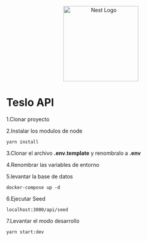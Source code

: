 <p align="center">
  <a href="http://nestjs.com/" target="blank"><img src="https://nestjs.com/img/logo-small.svg" width="200" alt="Nest Logo" /></a>
</p>

[circleci-image]: https://img.shields.io/circleci/build/github/nestjs/nest/master?token=abc123def456
[circleci-url]: https://circleci.com/gh/nestjs/nest

# Teslo API
1.Clonar proyecto

2.Instalar los modulos de node
```
yarn install
````
3.Clonar el archivo **.env.template** y renombralo a **.env**

4.Renombrar las variables de entorno

5.levantar la base de datos
```
docker-compose up -d
```
6.Ejecutar Seed
```
localhost:3000/api/seed
```

7.Levantar el modo desarrollo
```
yarn start:dev
```
